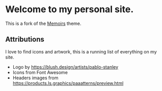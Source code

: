 # Welcome to my personal site. 
This is a fork of the [Memoirs](https://bootstrapstarter.com/bootstrap-templates/jekyll-theme-memoirs/) theme. 


## Attributions

I love to find icons and artwork, this is a running list of everything on my site. 
* Logo by https://blush.design/artists/pablo-stanley
* Icons from Font Awesome
* Headers images from https://products.ls.graphics/paaatterns/preview.html